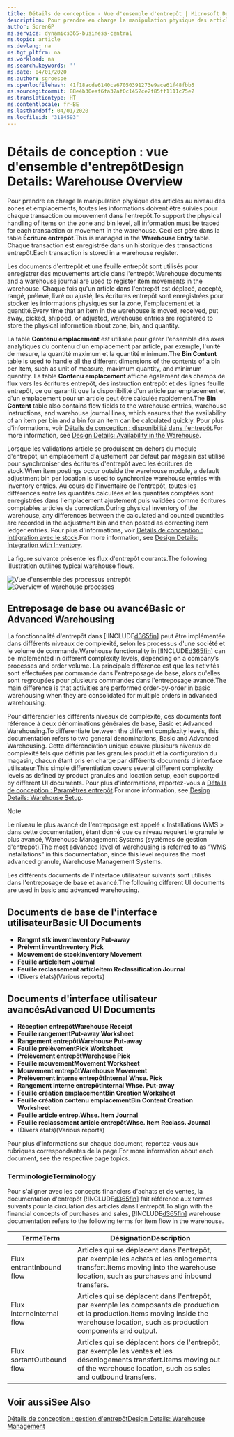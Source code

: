 ```yaml
---
title: Détails de conception - Vue d'ensemble d'entrepôt | Microsoft Docs
description: Pour prendre en charge la manipulation physique des articles au niveau des zones et emplacements, toutes les informations doivent être suivies pour chaque transaction ou mouvement dans l'entrepôt. Ceci est géré dans la table **Écriture entrepôt**. Chaque transaction est enregistrée dans un historique des transactions entrepôt.
author: SorenGP
ms.service: dynamics365-business-central
ms.topic: article
ms.devlang: na
ms.tgt_pltfrm: na
ms.workload: na
ms.search.keywords: ''
ms.date: 04/01/2020
ms.author: sgroespe
ms.openlocfilehash: 41f18acde6140ca67050391273e9ace61f48fbb5
ms.sourcegitcommit: 88e4b30eaf6fa32af0c1452ce2f85ff1111c75e2
ms.translationtype: HT
ms.contentlocale: fr-BE
ms.lasthandoff: 04/01/2020
ms.locfileid: "3184593"
---
```

# <a name="design-details-warehouse-overview"></a><span data-ttu-id="49ffb-105">Détails de conception : vue d'ensemble d'entrepôt</span><span class="sxs-lookup"><span data-stu-id="49ffb-105">Design Details: Warehouse Overview</span></span>
<span data-ttu-id="49ffb-106">Pour prendre en charge la manipulation physique des articles au niveau des zones et emplacements, toutes les informations doivent être suivies pour chaque transaction ou mouvement dans l'entrepôt.</span><span class="sxs-lookup"><span data-stu-id="49ffb-106">To support the physical handling of items on the zone and bin level, all information must be traced for each transaction or movement in the warehouse.</span></span> <span data-ttu-id="49ffb-107">Ceci est géré dans la table **Écriture entrepôt**.</span><span class="sxs-lookup"><span data-stu-id="49ffb-107">This is managed in the **Warehouse Entry** table.</span></span> <span data-ttu-id="49ffb-108">Chaque transaction est enregistrée dans un historique des transactions entrepôt.</span><span class="sxs-lookup"><span data-stu-id="49ffb-108">Each transaction is stored in a warehouse register.</span></span>  

<span data-ttu-id="49ffb-109">Les documents d'entrepôt et une feuille entrepôt sont utilisés pour enregistrer des mouvements article dans l'entrepôt.</span><span class="sxs-lookup"><span data-stu-id="49ffb-109">Warehouse documents and a warehouse journal are used to register item movements in the warehouse.</span></span> <span data-ttu-id="49ffb-110">Chaque fois qu'un article dans l'entrepôt est déplacé, accepté, rangé, prélevé, livré ou ajusté, les écritures entrepôt sont enregistrées pour stocker les informations physiques sur la zone, l'emplacement et la quantité.</span><span class="sxs-lookup"><span data-stu-id="49ffb-110">Every time that an item in the warehouse is moved, received, put away, picked, shipped, or adjusted, warehouse entries are registered to store the physical information about zone, bin, and quantity.</span></span>

<span data-ttu-id="49ffb-111">La table **Contenu emplacement** est utilisée pour gérer l'ensemble des axes analytiques du contenu d'un emplacement par article, par exemple, l'unité de mesure, la quantité maximum et la quantité minimum.</span><span class="sxs-lookup"><span data-stu-id="49ffb-111">The **Bin Content** table is used to handle all the different dimensions of the contents of a bin per item, such as unit of measure, maximum quantity, and minimum quantity.</span></span> <span data-ttu-id="49ffb-112">La table **Contenu emplacement** affiche également des champs de flux vers les écritures entrepôt, des instruction entrepôt et des lignes feuille entrepôt, ce qui garantit que la disponibilité d'un article par emplacement et d'un emplacement pour un article peut être calculée rapidement.</span><span class="sxs-lookup"><span data-stu-id="49ffb-112">The **Bin Content** table also contains flow fields to the warehouse entries, warehouse instructions, and warehouse journal lines, which ensures that the availability of an item per bin and a bin for an item can be calculated quickly.</span></span> <span data-ttu-id="49ffb-113">Pour plus d'informations, voir [Détails de conception : disponibilité dans l'entrepôt](design-details-availability-in-the-warehouse.md).</span><span class="sxs-lookup"><span data-stu-id="49ffb-113">For more information, see [Design Details: Availability in the Warehouse](design-details-availability-in-the-warehouse.md).</span></span>  

<span data-ttu-id="49ffb-114">Lorsque les validations article se produisent en dehors du module d'entrepôt, un emplacement d'ajustement par défaut par magasin est utilisé pour synchroniser des écritures d'entrepôt avec les écritures de stock.</span><span class="sxs-lookup"><span data-stu-id="49ffb-114">When item postings occur outside the warehouse module, a default adjustment bin per location is used to synchronize warehouse entries with inventory entries.</span></span> <span data-ttu-id="49ffb-115">Au cours de l'inventaire de l'entrepôt, toutes les différences entre les quantités calculées et les quantités comptées sont enregistrées dans l'emplacement ajustement puis validées comme écritures comptables articles de correction.</span><span class="sxs-lookup"><span data-stu-id="49ffb-115">During physical inventory of the warehouse, any differences between the calculated and counted quantities are recorded in the adjustment bin and then posted as correcting item ledger entries.</span></span> <span data-ttu-id="49ffb-116">Pour plus d'informations, voir [Détails de conception : intégration avec le stock](design-details-integration-with-inventory.md).</span><span class="sxs-lookup"><span data-stu-id="49ffb-116">For more information, see [Design Details: Integration with Inventory](design-details-integration-with-inventory.md).</span></span>  

<span data-ttu-id="49ffb-117">La figure suivante présente les flux d'entrepôt courants.</span><span class="sxs-lookup"><span data-stu-id="49ffb-117">The following illustration outlines typical warehouse flows.</span></span>  

<span data-ttu-id="49ffb-118">![Vue d'ensemble des processus entrepôt](media/design_details_warehouse_management_overview.png "Vue d'ensemble des processus entrepôt")</span><span class="sxs-lookup"><span data-stu-id="49ffb-118">![Overview of warehouse processes](media/design_details_warehouse_management_overview.png "Overview of warehouse processes")</span></span>  

## <a name="basic-or-advanced-warehousing"></a><span data-ttu-id="49ffb-119">Entreposage de base ou avancé</span><span class="sxs-lookup"><span data-stu-id="49ffb-119">Basic or Advanced Warehousing</span></span>  
<span data-ttu-id="49ffb-120">La fonctionnalité d'entrepôt dans [!INCLUDE[d365fin](includes/d365fin_md.md)] peut être implémentée dans différents niveaux de complexité, selon les processus d'une société et le volume de commande.</span><span class="sxs-lookup"><span data-stu-id="49ffb-120">Warehouse functionality in [!INCLUDE[d365fin](includes/d365fin_md.md)] can be implemented in different complexity levels, depending on a company’s processes and order volume.</span></span> <span data-ttu-id="49ffb-121">La principale différence est que les activités sont effectuées par commande dans l'entreposage de base, alors qu'elles sont regroupées pour plusieurs commandes dans l'entreposage avancé.</span><span class="sxs-lookup"><span data-stu-id="49ffb-121">The main difference is that activities are performed order-by-order in basic warehousing when they are consolidated for multiple orders in advanced warehousing.</span></span>  

 <span data-ttu-id="49ffb-122">Pour différencier les différents niveaux de complexité, ces documents font référence à deux dénominations générales de base, Basic et Advanced Warehousing.</span><span class="sxs-lookup"><span data-stu-id="49ffb-122">To differentiate between the different complexity levels, this documentation refers to two general denominations, Basic and Advanced Warehousing.</span></span> <span data-ttu-id="49ffb-123">Cette différenciation unique couvre plusieurs niveaux de complexité tels que définis par les granules produit et la configuration du magasin, chacun étant pris en charge par différents documents d'interface utilisateur.</span><span class="sxs-lookup"><span data-stu-id="49ffb-123">This simple differentiation covers several different complexity levels as defined by product granules and location setup, each supported by different UI documents.</span></span> <span data-ttu-id="49ffb-124">Pour plus d'informations, reportez\-vous à [Détails de conception : Paramètres entrepôt](design-details-warehouse-setup.md).</span><span class="sxs-lookup"><span data-stu-id="49ffb-124">For more information, see [Design Details: Warehouse Setup](design-details-warehouse-setup.md).</span></span>  

> [!NOTE]  
>  <span data-ttu-id="49ffb-125">Le niveau le plus avancé de l'entreposage est appelé « Installations WMS » dans cette documentation, étant donné que ce niveau requiert le granule le plus avancé, Warehouse Management Systems (systèmes de gestion d'entrepôt).</span><span class="sxs-lookup"><span data-stu-id="49ffb-125">The most advanced level of warehousing is referred to as “WMS installations” in this documentation, since this level requires the most advanced granule, Warehouse Management Systems.</span></span>  

 <span data-ttu-id="49ffb-126">Les différents documents de l'interface utilisateur suivants sont utilisés dans l'entreposage de base et avancé.</span><span class="sxs-lookup"><span data-stu-id="49ffb-126">The following different UI documents are used in basic and advanced warehousing.</span></span>  

## <a name="basic-ui-documents"></a><span data-ttu-id="49ffb-127">Documents de base de l'interface utilisateur</span><span class="sxs-lookup"><span data-stu-id="49ffb-127">Basic UI Documents</span></span>  

-   <span data-ttu-id="49ffb-128">**Rangmt stk invent**</span><span class="sxs-lookup"><span data-stu-id="49ffb-128">**Inventory Put-away**</span></span>  
-   <span data-ttu-id="49ffb-129">**Prélvmt invent**</span><span class="sxs-lookup"><span data-stu-id="49ffb-129">**Inventory Pick**</span></span>  
-   <span data-ttu-id="49ffb-130">**Mouvement de stock**</span><span class="sxs-lookup"><span data-stu-id="49ffb-130">**Inventory Movement**</span></span>  
-   <span data-ttu-id="49ffb-131">**Feuille article**</span><span class="sxs-lookup"><span data-stu-id="49ffb-131">**Item Journal**</span></span>  
-   <span data-ttu-id="49ffb-132">**Feuille reclassement article**</span><span class="sxs-lookup"><span data-stu-id="49ffb-132">**Item Reclassification Journal**</span></span>  
-   <span data-ttu-id="49ffb-133">(Divers états)</span><span class="sxs-lookup"><span data-stu-id="49ffb-133">(Various reports)</span></span>  

## <a name="advanced-ui-documents"></a><span data-ttu-id="49ffb-134">Documents d'interface utilisateur avancés</span><span class="sxs-lookup"><span data-stu-id="49ffb-134">Advanced UI Documents</span></span>  

-   <span data-ttu-id="49ffb-135">**Réception entrepôt**</span><span class="sxs-lookup"><span data-stu-id="49ffb-135">**Warehouse Receipt**</span></span>  
-   <span data-ttu-id="49ffb-136">**Feuille rangement**</span><span class="sxs-lookup"><span data-stu-id="49ffb-136">**Put-away Worksheet**</span></span>  
-   <span data-ttu-id="49ffb-137">**Rangement entrepôt**</span><span class="sxs-lookup"><span data-stu-id="49ffb-137">**Warehouse Put-away**</span></span>  
-   <span data-ttu-id="49ffb-138">**Feuille prélèvement**</span><span class="sxs-lookup"><span data-stu-id="49ffb-138">**Pick Worksheet**</span></span>  
-   <span data-ttu-id="49ffb-139">**Prélèvement entrepôt**</span><span class="sxs-lookup"><span data-stu-id="49ffb-139">**Warehouse Pick**</span></span>  
-   <span data-ttu-id="49ffb-140">**Feuille mouvement**</span><span class="sxs-lookup"><span data-stu-id="49ffb-140">**Movement Worksheet**</span></span>  
-   <span data-ttu-id="49ffb-141">**Mouvement entrepôt**</span><span class="sxs-lookup"><span data-stu-id="49ffb-141">**Warehouse Movement**</span></span>  
-   <span data-ttu-id="49ffb-142">**Prélèvement interne entrepôt**</span><span class="sxs-lookup"><span data-stu-id="49ffb-142">**Internal Whse. Pick**</span></span>  
-   <span data-ttu-id="49ffb-143">**Rangement interne entrepôt**</span><span class="sxs-lookup"><span data-stu-id="49ffb-143">**Internal Whse. Put-away**</span></span>  
-   <span data-ttu-id="49ffb-144">**Feuille création emplacement**</span><span class="sxs-lookup"><span data-stu-id="49ffb-144">**Bin Creation Worksheet**</span></span>  
-   <span data-ttu-id="49ffb-145">**Feuille création contenu emplacement**</span><span class="sxs-lookup"><span data-stu-id="49ffb-145">**Bin Content Creation Worksheet**</span></span>  
-   <span data-ttu-id="49ffb-146">**Feuille article entrep.**</span><span class="sxs-lookup"><span data-stu-id="49ffb-146">**Whse. Item Journal**</span></span>  
-   <span data-ttu-id="49ffb-147">**Feuille reclassement article entrepôt**</span><span class="sxs-lookup"><span data-stu-id="49ffb-147">**Whse. Item Reclass. Journal**</span></span>  
-   <span data-ttu-id="49ffb-148">(Divers états)</span><span class="sxs-lookup"><span data-stu-id="49ffb-148">(Various reports)</span></span>  

<span data-ttu-id="49ffb-149">Pour plus d'informations sur chaque document, reportez-vous aux rubriques correspondantes de la page.</span><span class="sxs-lookup"><span data-stu-id="49ffb-149">For more information about each document, see the respective page topics.</span></span>  

### <a name="terminology"></a><span data-ttu-id="49ffb-150">Terminologie</span><span class="sxs-lookup"><span data-stu-id="49ffb-150">Terminology</span></span>  
<span data-ttu-id="49ffb-151">Pour s'aligner avec les concepts financiers d'achats et de ventes, la documentation d'entrepôt [!INCLUDE[d365fin](includes/d365fin_md.md)] fait référence aux termes suivants pour la circulation des articles dans l'entrepôt.</span><span class="sxs-lookup"><span data-stu-id="49ffb-151">To align with the financial concepts of purchases and sales, [!INCLUDE[d365fin](includes/d365fin_md.md)] warehouse documentation refers to the following terms for item flow in the warehouse.</span></span>  

|<span data-ttu-id="49ffb-152">Terme</span><span class="sxs-lookup"><span data-stu-id="49ffb-152">Term</span></span>|<span data-ttu-id="49ffb-153">Désignation</span><span class="sxs-lookup"><span data-stu-id="49ffb-153">Description</span></span>|  
|----------|---------------------------------------|  
|<span data-ttu-id="49ffb-154">Flux entrant</span><span class="sxs-lookup"><span data-stu-id="49ffb-154">Inbound flow</span></span>|<span data-ttu-id="49ffb-155">Articles qui se déplacent dans l'entrepôt, par exemple les achats et les enlogements transfert.</span><span class="sxs-lookup"><span data-stu-id="49ffb-155">Items moving into the warehouse location, such as purchases and inbound transfers.</span></span>|  
|<span data-ttu-id="49ffb-156">Flux interne</span><span class="sxs-lookup"><span data-stu-id="49ffb-156">Internal flow</span></span>|<span data-ttu-id="49ffb-157">Articles qui se déplacent dans l'entrepôt, par exemple les composants de production et la production.</span><span class="sxs-lookup"><span data-stu-id="49ffb-157">Items moving inside the warehouse location, such as production components and output.</span></span>|  
|<span data-ttu-id="49ffb-158">Flux sortant</span><span class="sxs-lookup"><span data-stu-id="49ffb-158">Outbound flow</span></span>|<span data-ttu-id="49ffb-159">Articles qui se déplacent hors de l'entrepôt, par exemple les ventes et les désenlogements transfert.</span><span class="sxs-lookup"><span data-stu-id="49ffb-159">Items moving out of the warehouse location, such as sales and outbound transfers.</span></span>|  

## <a name="see-also"></a><span data-ttu-id="49ffb-160">Voir aussi</span><span class="sxs-lookup"><span data-stu-id="49ffb-160">See Also</span></span>  
 [<span data-ttu-id="49ffb-161">Détails de conception : gestion d'entrepôt</span><span class="sxs-lookup"><span data-stu-id="49ffb-161">Design Details: Warehouse Management</span></span>](design-details-warehouse-management.md)
